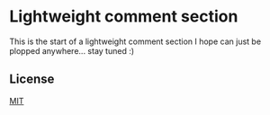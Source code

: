 # Lightweight comment section

This is the start of a lightweight comment section I hope can just be plopped anywhere... stay tuned :)

## License
[MIT](https://choosealicense.com/licenses/mit/)